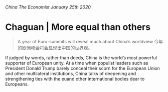 ######  China         The Economist January 25th 2020
# Chaguan | More equal than others

> A year of Euro-summits will reveal much about China’s worldview
> 今年的欧洲峰会将会显现出中国的世界观。

If judged by words, rather than deeds, China is the world’s most powerful supporter of European unity. At a time when populist leaders such as President Donald Trump barely conceal their scorn for the European Union and other multilateral institutions, China talks of deepening and strengthening ties with the euand other international bodies dear to Europeans.